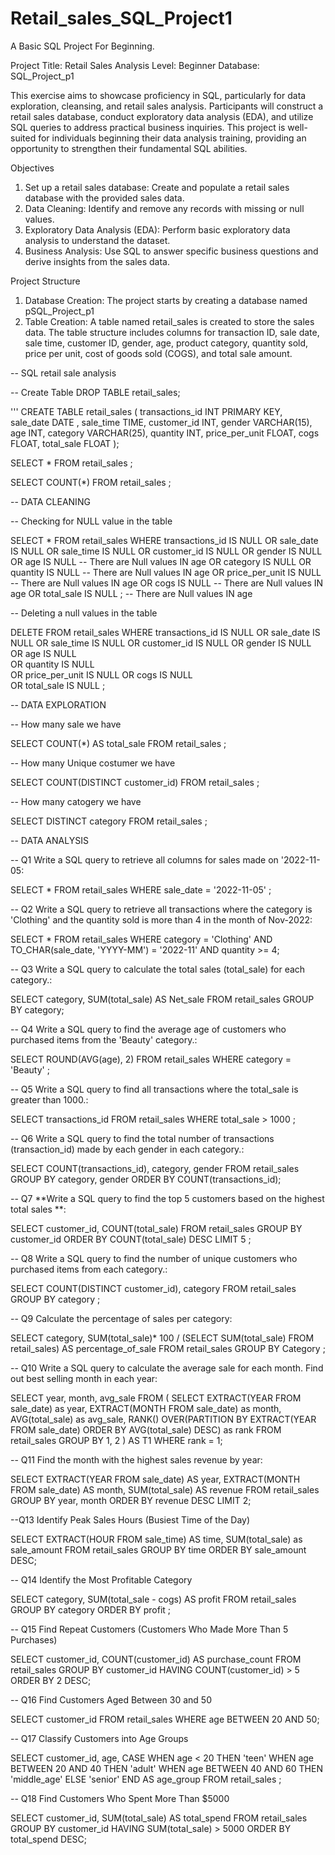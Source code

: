 # Retail_sales_SQL_Project1
A Basic SQL Project For Beginning. 

Project Title: Retail Sales Analysis
Level: Beginner
Database: SQL_Project_p1

This exercise aims to showcase proficiency in SQL, particularly for data exploration, cleansing, and retail sales analysis. Participants will construct a retail sales database, conduct exploratory data analysis (EDA), and utilize SQL queries to address practical business inquiries. This project is well-suited for individuals beginning their data analysis training, providing an opportunity to strengthen their fundamental SQL abilities.

Objectives 
1. Set up a retail sales database: Create and populate a retail sales database with the provided sales data.
2. Data Cleaning: Identify and remove any records with missing or null values.
3. Exploratory Data Analysis (EDA): Perform basic exploratory data analysis to understand the dataset.
4. Business Analysis: Use SQL to answer specific business questions and derive insights from the sales data.

Project Structure
1. Database Creation: The project starts by creating a database named pSQL_Project_p1
2. Table Creation: A table named retail_sales is created to store the sales data. The table structure includes columns for transaction ID, sale date, sale time, customer ID, gender, age, product category, quantity sold, price per unit, cost of goods sold (COGS), and total sale amount.



-- SQL retail sale analysis 

-- Create Table
DROP TABLE retail_sales;

''' CREATE TABLE retail_sales
	(
	 transactions_id INT PRIMARY KEY, 	
	 sale_date DATE ,
	 sale_time TIME,
	 customer_id INT,
	 gender VARCHAR(15),
	 age INT,
	 category VARCHAR(25),
	 quantity INT,
	 price_per_unit FLOAT,
	 cogs FLOAT,
	 total_sale FLOAT 
	);
	
SELECT * FROM retail_sales ;

SELECT COUNT(*) FROM retail_sales ;


-- DATA CLEANING

-- Checking for NULL value in the table

SELECT * FROM retail_sales
WHERE transactions_id IS NULL 
	OR  sale_date IS NULL 
	OR sale_time IS NULL 
	OR customer_id IS NULL 
	OR gender IS NULL 
	OR age IS NULL               -- There are Null values IN age
	OR category IS NULL 
	OR quantity IS NULL             -- There are Null values IN age
	OR price_per_unit IS NULL      -- There are Null values IN age
	OR cogs IS NULL      -- There are Null values IN age
	OR total_sale IS NULL ;     -- There are Null values IN age

-- Deleting a null values in the table 

DELETE FROM retail_sales 
	WHERE transactions_id IS NULL 
	OR  sale_date IS NULL 
	OR sale_time IS NULL 
	OR customer_id IS NULL 
	OR gender IS NULL 
	OR age IS NULL              
	OR quantity IS NULL           
	OR price_per_unit IS NULL
	OR cogs IS NULL      
	OR total_sale IS NULL ;
	
	
-- DATA EXPLORATION

-- How many sale we have 

SELECT COUNT(*) AS total_sale FROM retail_sales ;

-- How many Unique costumer we have 

SELECT COUNT(DISTINCT customer_id) 
	FROM retail_sales ;

-- How many catogery we have 

SELECT DISTINCT category 
	FROM retail_sales ;

-- DATA ANALYSIS 

-- Q1 Write a SQL query to retrieve all columns for sales made on '2022-11-05:

SELECT * FROM retail_sales
	WHERE sale_date = '2022-11-05' ;
	
-- Q2 Write a SQL query to retrieve all transactions where the category is 'Clothing' and the quantity sold is more than 4 in the month of Nov-2022:	


SELECT * FROM retail_sales 
	WHERE category = 'Clothing'
		AND 
			TO_CHAR(sale_date, 'YYYY-MM') = '2022-11' 
		AND 
			quantity >= 4;
			
			
-- Q3 Write a SQL query to calculate the total sales (total_sale) for each category.:

SELECT category, SUM(total_sale) AS Net_sale 
	FROM retail_sales
	GROUP BY category;
	
	
-- Q4 Write a SQL query to find the average age of customers who purchased items from the 'Beauty' category.:

SELECT ROUND(AVG(age), 2) 
	FROM retail_sales 
	WHERE category = 'Beauty' ;
	
	
-- Q5 Write a SQL query to find all transactions where the total_sale is greater than 1000.:
 
SELECT transactions_id 
	FROM retail_sales
	WHERE total_sale > 1000 ;
 
 -- Q6 Write a SQL query to find the total number of transactions (transaction_id) made by each gender in each category.:
 
 SELECT COUNT(transactions_id), category, gender
 	FROM retail_sales
	GROUP BY category, gender
	ORDER BY COUNT(transactions_id);
	
-- Q7 **Write a SQL query to find the top 5 customers based on the highest total sales **:

SELECT customer_id, COUNT(total_sale)
	FROM retail_sales
	GROUP BY customer_id 
	ORDER BY COUNT(total_sale) DESC
	LIMIT 5 ;
	
-- Q8 Write a SQL query to find the number of unique customers who purchased items from each category.:

SELECT COUNT(DISTINCT customer_id), category
	FROM retail_sales 
	GROUP BY category ;
	
-- Q9 Calculate the percentage of sales per category:

SELECT category, 
	SUM(total_sale)* 100 /
		(SELECT SUM(total_sale) FROM retail_sales) AS percentage_of_sale 
	FROM retail_sales 
	GROUP BY Category ;
	
-- Q10 Write a SQL query to calculate the average sale for each month. Find out best selling month in each year:


SELECT 
		year, month, avg_sale 
		FROM
(
	SELECT 
    EXTRACT(YEAR FROM sale_date) as year,
    EXTRACT(MONTH FROM sale_date) as month,
    AVG(total_sale) as avg_sale,
    RANK() OVER(PARTITION BY EXTRACT(YEAR FROM sale_date) ORDER BY AVG(total_sale) DESC) as rank
FROM retail_sales
GROUP BY 1, 2 
) AS T1
WHERE rank = 1;



-- Q11 Find the month with the highest sales revenue by year:

SELECT 
	EXTRACT(YEAR FROM sale_date) AS year,
	EXTRACT(MONTH FROM sale_date) AS month,
	SUM(total_sale) AS revenue
	FROM retail_sales
	GROUP BY year, month
	ORDER BY revenue DESC
	LIMIT 2;
	

--Q13 Identify Peak Sales Hours (Busiest Time of the Day)

SELECT 
	EXTRACT(HOUR FROM sale_time) AS time,
	SUM(total_sale) as sale_amount
	FROM retail_sales
	GROUP BY time 
	ORDER BY sale_amount DESC;

	
	
-- Q14  Identify the Most Profitable Category

SELECT 
	category,
	SUM(total_sale - cogs) AS profit
FROM retail_sales
GROUP BY category 
	ORDER BY profit ;
	

-- Q15 Find Repeat Customers (Customers Who Made More Than 5 Purchases)

SELECT customer_id, COUNT(customer_id) AS purchase_count
FROM retail_sales
	GROUP BY customer_id
	HAVING COUNT(customer_id) > 5
	ORDER BY 2 DESC;
	
	
-- Q16  Find Customers Aged Between 30 and 50 

SELECT 
	customer_id
FROM retail_sales 
	WHERE age BETWEEN 20 AND 50;
	
-- Q17 Classify Customers into Age Groups 

SELECT customer_id, age, 
  CASE
  	WHEN age < 20 THEN 'teen'
	WHEN age BETWEEN 20 AND 40 THEN 'adult'
	WHEN age BETWEEN 40 AND 60 THEN 'middle_age'
	ELSE 'senior'
	END AS age_group
FROM retail_sales ;
	 
	 
-- Q18  Find Customers Who Spent More Than $5000

SELECT customer_id, SUM(total_sale) AS total_spend
FROM retail_sales
GROUP BY customer_id 
	HAVING SUM(total_sale) > 5000 
	ORDER BY total_spend DESC;


